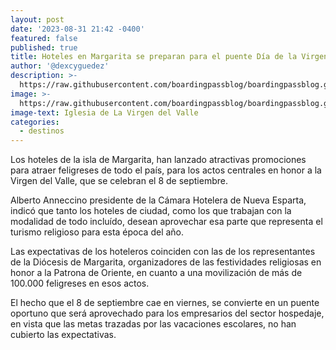 ```yaml
---
layout: post
date: '2023-08-31 21:42 -0400'
featured: false
published: true
title: Hoteles en Margarita se preparan para el puente Día de la Virgen del Valle
author: '@dexcyguedez'
description: >-
  https://raw.githubusercontent.com/boardingpassblog/boardingpassblog.github.io/main/assets/images/Iglesia-Virgen-del-Valle.jpg
image: >-
  https://raw.githubusercontent.com/boardingpassblog/boardingpassblog.github.io/main/assets/images/Iglesia-Virgen-del-Valle.jpg
image-text: Iglesia de La Virgen del Valle
categories:
  - destinos
---
```

Los hoteles de la isla de Margarita, han lanzado atractivas promociones para atraer feligreses de todo el país, para los actos centrales en honor a la Virgen del Valle, que se celebran el 8 de septiembre.

Alberto Anneccino presidente de la Cámara Hotelera de Nueva Esparta, indicó que tanto los hoteles de ciudad, como los que trabajan con la modalidad de todo incluído, desean aprovechar esa parte que representa el turismo religioso para esta época del año.

Las expectativas de los hoteleros coinciden con las de los representantes de la Diócesis de Margarita, organizadores de las festividades religiosas en honor a la Patrona de Oriente, en cuanto a una movilización de más de 100.000 feligreses en esos actos.

El hecho que el 8 de septiembre cae en viernes, se convierte en un puente oportuno que será aprovechado para los empresarios del sector hospedaje, en vista que las metas trazadas por las vacaciones escolares, no han cubierto las expectativas.